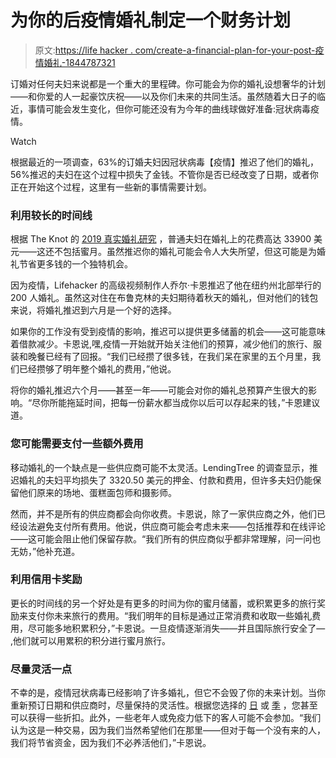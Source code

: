# 为你的后疫情婚礼制定一个财务计划

> 原文:[https://life hacker . com/create-a-financial-plan-for-your-post-疫情婚礼-1844787321](https://lifehacker.com/create-a-financial-plan-for-your-post-pandemic-wedding-1844787321)

订婚对任何夫妇来说都是一个重大的里程碑。你可能会为你的婚礼设想奢华的计划——和你爱的人一起豪饮庆祝——以及你们未来的共同生活。虽然随着大日子的临近，事情可能会发生变化，但你可能还没有为今年的曲线球做好准备:冠状病毒疫情。

Watch

根据最近的一项调查，63%的订婚夫妇因冠状病毒【疫情】推迟了他们的婚礼，56%推迟的夫妇在这个过程中损失了金钱。不管你是否已经改变了日期，或者你正在开始这个过程，这里有一些新的事情需要计划。

### **利用较长的时间线**

根据 The Knot 的 [2019 真实婚礼研究](https://www.wedinsights.com/report/the-knot-real-weddings) ，普通夫妇在婚礼上的花费高达 33900 美元——这还不包括蜜月。虽然推迟你的婚礼可能会令人大失所望，但这可能是为婚礼节省更多钱的一个独特机会。

因为疫情，Lifehacker 的高级视频制作人乔尔·卡恩推迟了他在纽约州北部举行的 200 人婚礼。虽然这对住在布鲁克林的夫妇期待着秋天的婚礼，但对他们的钱包来说，将婚礼推迟到六月是一个好的选择。

如果你的工作没有受到疫情的影响，推迟可以提供更多储蓄的机会——这可能意味着借款减少。卡恩说,嘿,疫情一开始就开始关注他们的预算，减少他们的旅行、服装和晚餐已经有了回报。“我们已经攒了很多钱，在我们呆在家里的五个月里，我们已经攒够了明年整个婚礼的费用，”他说。

将你的婚礼推迟六个月——甚至一年——可能会对你的婚礼总预算产生很大的影响。“尽你所能拖延时间，把每一份薪水都当成你以后可以存起来的钱，”卡恩建议道。

### **您可能需要支付一些额外费用**

移动婚礼的一个缺点是一些供应商可能不太灵活。LendingTree 的调查显示，推迟婚礼的夫妇平均损失了 3320.50 美元的押金、付款和费用，但许多夫妇仍能保留他们原来的场地、蛋糕面包师和摄影师。

然而，并不是所有的供应商都会向你收费。卡恩说，除了一家供应商之外，他们已经设法避免支付所有费用。他说，供应商可能会考虑未来——包括推荐和在线评论——这可能会阻止他们保留存款。“我们所有的供应商似乎都非常理解，问一问也无妨，”他补充道。

### **利用信用卡奖励**

更长的时间线的另一个好处是有更多的时间为你的蜜月储蓄，或积累更多的旅行奖励来支付你未来旅行的费用。“我们明年的目标是通过正常消费和收取一些婚礼费用，尽可能多地积累积分，”卡恩说。一旦疫情逐渐消失——并且国际旅行安全了— ,他们就可以用累积的积分进行蜜月旅行。

### **尽量灵活一点**

不幸的是，疫情冠状病毒已经影响了许多婚礼，但它不会毁了你的未来计划。当你重新预订日期和供应商时，尽量保持的灵活性。根据您选择的 [日](https://www.theknot.com/content/thinking-about-having-a-weekday-wedding-read-this-first) 或 [季](https://www.theknot.com/content/is-there-an-off-season-for-weddings) ，您甚至可以获得一些折扣。此外，一些老年人或免疫力低下的客人可能不会参加。“我们认为这是一种交易，因为我们当然希望他们在那里——但对于每一个没有来的人，我们将节省资金，因为我们不必养活他们，”卡恩说。